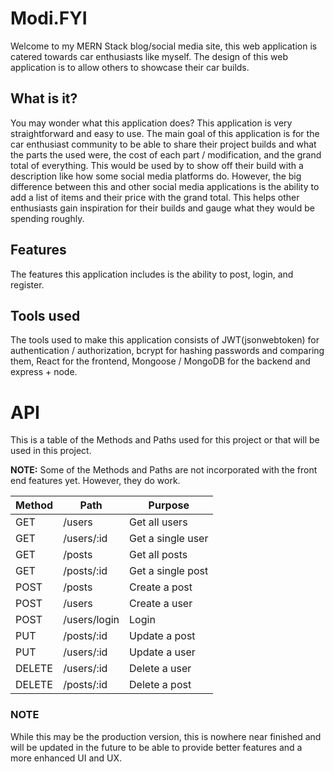# **Modi.FYI**

Welcome to my MERN Stack blog/social media site, this web application is catered towards car enthusiasts like myself. The design of this web application is to allow others to showcase their car builds. 
## What is it?
You may wonder what this application does? This application is very straightforward and easy to use. The main goal of this application is for the car enthusiast community to be able to share their project builds and what the parts the used were, the cost of each part / modification, and the grand total of everything. This would be used by to show off their build with a description like how some social media platforms do. However, the big difference between this and other social media applications is the ability to add a list of items and their price with the grand total. This helps other enthusiasts gain inspiration for their builds and gauge what they would be spending roughly.

## Features
The features this application includes is the ability to post, login, and register.

## Tools used
The tools used to make this application consists of JWT(jsonwebtoken) for authentication / authorization, bcrypt for hashing passwords and comparing them, React for the frontend, Mongoose / MongoDB for the backend and express + node. 

# API
This is a table of the Methods and Paths used for this project or that will be used in this project. 

**NOTE:** 
Some of the Methods and Paths are not incorporated with the front end features yet. However, they do work.

| Method | Path | Purpose |
| --- | --- | --- |
| GET | /users | Get all users |
| GET | /users/:id | Get a single user |
| GET | /posts | Get all posts |
| GET | /posts/:id | Get a single post |
| POST | /posts | Create a post |
| POST | /users | Create a user |
| POST | /users/login | Login |
| PUT | /posts/:id | Update a post |
| PUT | /users/:id | Update a user |
| DELETE | /users/:id | Delete a user |
| DELETE | /posts/:id | Delete a post | 



### **NOTE**

While this may be the production version, this is nowhere near finished and will be updated in the future to be able to provide better features and a more enhanced UI and UX. 
